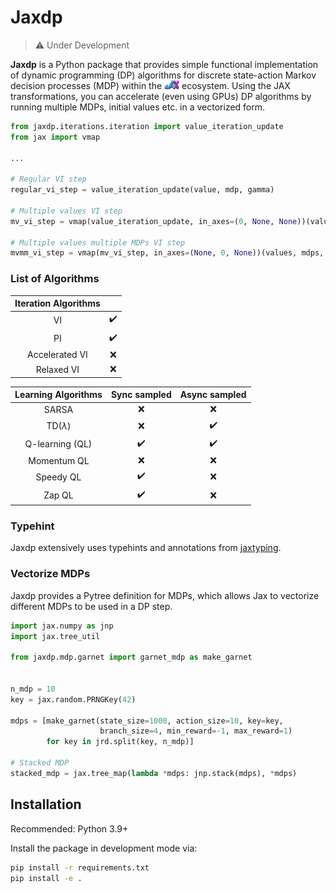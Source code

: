 # Jaxdp

> :warning: Under Development

**Jaxdp** is a Python package that provides simple functional implementation of dynamic programming (DP) algorithms for discrete state-action Markov decision processes (MDP) within the <img src="https://raw.githubusercontent.com/google/jax/main/images/jax_logo_250px.png" width = 24px alt="logo"></img> ecosystem. Using the JAX transformations, you can accelerate (even using GPUs) DP algorithms by running multiple MDPs, initial values etc. in a vectorized form.

```Python
from jaxdp.iterations.iteration import value_iteration_update
from jax import vmap

...

# Regular VI step
regular_vi_step = value_iteration_update(value, mdp, gamma)

# Multiple values VI step
mv_vi_step = vmap(value_iteration_update, in_axes=(0, None, None))(values, mdp, gamma)

# Multiple values multiple MDPs VI step
mvmm_vi_step = vmap(mv_vi_step, in_axes=(None, 0, None))(values, mdps, gamma)
```

### List of Algorithms

|Iteration Algorithms  |                  |
|:--------------------:|:----------------:|
|  VI                  |:heavy_check_mark:|
|  PI                  |:heavy_check_mark:|
|  Accelerated VI      |:x:               |
|  Relaxed VI          |:x:               |

|Learning Algorithms |Sync sampled      |Async sampled     |
|:------------------:|:----------------:|:----------------:|
|  SARSA             |:x:               |:x:               |
|  TD($\lambda$)     |:x:               |:heavy_check_mark:|
|  Q-learning (QL)   |:heavy_check_mark:|:heavy_check_mark:|
|  Momentum QL       |:x:               |:x:               |
|  Speedy QL         |:heavy_check_mark:|:x:               |
|  Zap QL            |:heavy_check_mark:|:x:               |


### Typehint

Jaxdp extensively uses typehints and annotations from [jaxtyping](https://github.com/google/jaxtyping#jaxtyping).

### Vectorize MDPs

Jaxdp provides a Pytree definition for MDPs, which allows Jax to vectorize different MDPs to be used in a DP step.

```Python
import jax.numpy as jnp
import jax.tree_util

from jaxdp.mdp.garnet import garnet_mdp as make_garnet


n_mdp = 10
key = jax.random.PRNGKey(42)

mdps = [make_garnet(state_size=1000, action_size=10, key=key,
                    branch_size=4, min_reward=-1, max_reward=1)
        for key in jrd.split(key, n_mdp)]

# Stacked MDP
stacked_mdp = jax.tree_map(lambda *mdps: jnp.stack(mdps), *mdps)

```

## Installation

Recommended: Python 3.9+

Install the package in development mode via:

```bash
pip install -r requirements.txt
pip install -e .
```
